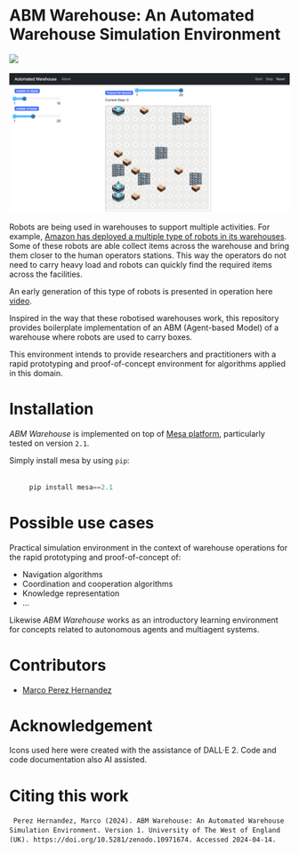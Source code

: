 # **ABM Warehouse**: An Automated Warehouse Simulation Environment

[![](https://zenodo.org/badge/DOI/10.5281/zenodo.10971674.svg)](https://doi.org/10.5281/zenodo.10971674)


![ABM Warehouse Environment](img/wh-environment.png)

Robots are being used in warehouses to support multiple activities. For example, [Amazon has deployed a multiple type of robots in its warehouses](https://www.youtube.com/watch?v=7SvTdW4OLUQ). Some of these robots are able collect items across the warehouse and bring them closer to the human operators stations. This way the operators do not need to carry heavy load and robots can quickly find the required items across the facilities.

An early generation of this type of robots is presented in operation here [video](https://www.youtube.com/watch?v=Ox05Bks2Q3s).

Inspired in the way that these robotised warehouses work, this repository provides boilerplate implementation of an ABM (Agent-based Model) of a warehouse where robots are used to carry boxes. 

This environment intends to provide researchers and practitioners with a rapid prototyping and proof-of-concept environment for algorithms applied in this domain.

# Installation

*ABM Warehouse* is implemented on top of [Mesa platform](https://mesa.readthedocs.io/en/stable/), particularly tested on version `2.1`. 

Simply install mesa by using `pip`:

```python

     pip install mesa==2.1

```

# Possible use cases

Practical simulation environment in the context of warehouse operations for the rapid prototyping and proof-of-concept of:

* Navigation algorithms
* Coordination and cooperation algorithms
* Knowledge representation 
* ...

Likewise *ABM Warehouse* works as an introductory learning environment for concepts related to autonomous agents and multiagent systems. 

# Contributors

* [Marco Perez Hernandez](https://marcoph.org)

# Acknowledgement

Icons used here were created with the assistance of DALL·E 2. Code and code documentation also AI assisted.

# Citing this work

``
Perez Hernandez, Marco (2024). ABM Warehouse: An Automated Warehouse Simulation Environment. Version 1. University of The West of England (UK). https://doi.org/10.5281/zenodo.10971674. Accessed 2024-04-14.``